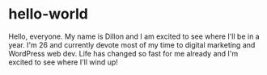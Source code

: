 # hello-world
Hello, everyone.
My name is Dillon and I am excited to see where I'll be in a year. I'm 26 and currently devote most of my time to digital marketing and WordPress web dev. Life has changed so fast for me already and I'm excited to see where I'll wind up! 
